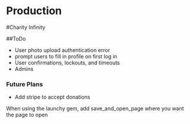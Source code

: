 # Production

#Charity Infinity

##ToDo
* User photo upload authentication error
* prompt users to fill in profile on first log in
* User confirmations, lockouts, and timeouts
* Admins

### Future Plans
* Add stripe to accept donations

When using the launchy gem, add save_and_open_page where you want the page to open
